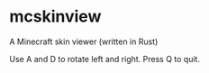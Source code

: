 # mcskinview
A Minecraft skin viewer (written in Rust)

Use A and D to rotate left and right.  Press Q to quit.
